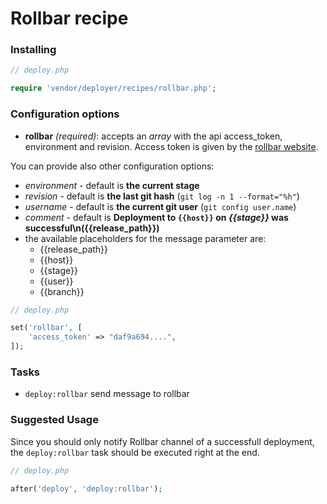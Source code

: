 # Rollbar recipe

### Installing

```php
// deploy.php

require 'vendor/deployer/recipes/rollbar.php';
```

### Configuration options

- **rollbar** *(required)*: accepts an *array* with the api access_token, environment and revision. Access token is given by the [rollbar website](https://rollbar.com/).

You can provide also other configuration options:

- *environment* - default is **the current stage**
- *revision* - default is **the last git hash** (`git log -n 1 --format="%h"`)
- *username* - default is **the current git user** (`git config user.name`)
- *comment* - default is **Deployment to `{{host}}` on *{{stage}}* was successful\n({{release_path}})**
- the available placeholders for the message parameter are:
  - {{release_path}}
  - {{host}}
  - {{stage}}
  - {{user}}
  - {{branch}}

```php
// deploy.php

set('rollbar', [
    'access_token' => "daf9a694....",
]);
```

### Tasks

- `deploy:rollbar` send message to rollbar

### Suggested Usage

Since you should only notify Rollbar channel of a successfull deployment, the `deploy:rollbar` task should be executed right at the end.

```php
// deploy.php

after('deploy', 'deploy:rollbar');
```
